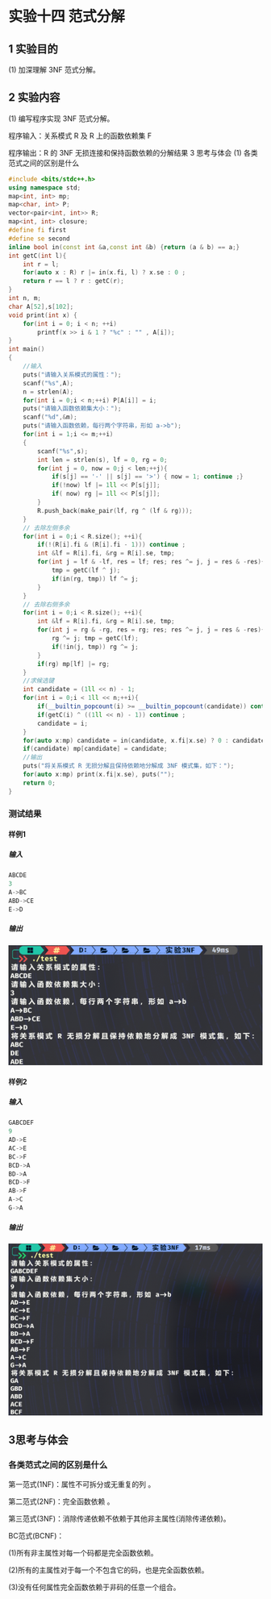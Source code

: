 # 实验十四 范式分解  

## 1 实验目的 

(1) 加深理解 3NF 范式分解。 

## 2 实验内容 

(1) 编写程序实现 3NF 范式分解。 

程序输入：关系模式 R 及 R 上的函数依赖集 F 

程序输出：R 的 3NF 无损连接和保持函数依赖的分解结果 3 思考与体会 (1) 各类范式之间的区别是什么

```cpp
#include <bits/stdc++.h>
using namespace std;
map<int, int> mp;
map<char, int> P;
vector<pair<int, int>> R; 
map<int, int> closure;
#define fi first
#define se second
inline bool in(const int &a,const int &b) {return (a & b) == a;}
int getC(int l){
    int r = l;
    for(auto x : R) r |= in(x.fi, l) ? x.se : 0 ;
    return r == l ? r : getC(r);
}
int n, m;
char A[52],s[102];
void print(int x) {
    for(int i = 0; i < n; ++i) 
        printf(x >> i & 1 ? "%c" : "" , A[i]);
}
int main()
{
    //输入
    puts("请输入关系模式的属性：");
    scanf("%s",A);
    n = strlen(A);
    for(int i = 0;i < n;++i) P[A[i]] = i;
    puts("请输入函数依赖集大小：");
    scanf("%d",&m);
    puts("请输入函数依赖，每行两个字符串，形如 a->b");
    for(int i = 1;i <= m;++i)
    {
        scanf("%s",s);
        int len = strlen(s), lf = 0, rg = 0;
        for(int j = 0, now = 0;j < len;++j){
            if(s[j] == '-' || s[j] == '>') { now = 1; continue ;}
            if(!now) lf |= 1ll << P[s[j]];
            if( now) rg |= 1ll << P[s[j]];
        }
        R.push_back(make_pair(lf, rg ^ (lf & rg)));
    }
    // 去除左侧多余
    for(int i = 0;i < R.size(); ++i){
        if(!(R[i].fi & (R[i].fi - 1))) continue ;
        int &lf = R[i].fi, &rg = R[i].se, tmp;
        for(int j = lf & -lf, res = lf; res; res ^= j, j = res & -res){
            tmp = getC(lf ^ j);
            if(in(rg, tmp)) lf ^= j;
        }
    }
    // 去除右侧多余
    for(int i = 0;i < R.size(); ++i){
        int &lf = R[i].fi, &rg = R[i].se, tmp;
        for(int j = rg & -rg, res = rg; res; res ^= j, j = res & -res){
            rg ^= j; tmp = getC(lf);
            if(!in(j, tmp)) rg ^= j;
        } 
        if(rg) mp[lf] |= rg;
    }
    //求候选键
    int candidate = (1ll << n) - 1;
    for(int i = 0;i < 1ll << n;++i){
        if(__builtin_popcount(i) >= __builtin_popcount(candidate)) continue ;
        if(getC(i) ^ ((1ll << n) - 1)) continue ; 
        candidate = i;
    }
    for(auto x:mp) candidate = in(candidate, x.fi|x.se) ? 0 : candidate;
    if(candidate) mp[candidate] = candidate;
    //输出
    puts("将关系模式 R 无损分解且保持依赖地分解成 3NF 模式集，如下：");
    for(auto x:mp) print(x.fi|x.se), puts("");
    return 0;
}
```

### 测试结果

#### 样例1

##### 输入

```sql
ABCDE
3
A->BC
ABD->CE
E->D
```

##### 输出

![image-20221121215137393](https://raw.githubusercontent.com/Inkeria/MyImages/main/img/image-20221121215137393.png)



#### 样例2

##### 输入

```sql
GABCDEF
9
AD->E
AC->E
BC->F
BCD->A
BD->A
BCD->F
AB->F
A->C
G->A
```

##### 输出

![image-20221121215202117](https://raw.githubusercontent.com/Inkeria/MyImages/main/img/image-20221121215202117.png)

## 3思考与体会

### 各类范式之间的区别是什么

第一范式(1NF)：属性不可拆分或无重复的列 。

第二范式(2NF)：完全函数依赖 。

第三范式(3NF)：消除传递依赖不依赖于其他非主属性(消除传递依赖)。

BC范式(BCNF)：

(1)所有非主属性对每一个码都是完全函数依赖。

(2)所有的主属性对于每一个不包含它的码，也是完全函数依赖。

(3)没有任何属性完全函数依赖于非码的任意一个组合。